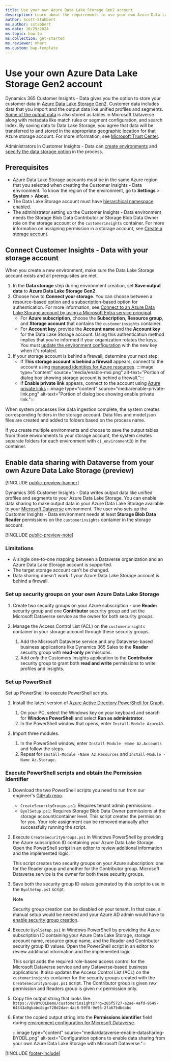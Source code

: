 ```yaml
---
title: Use your own Azure Data Lake Storage Gen2 account
description: Learn about the requirements to use your own Azure Data Lake Storage account in Customer Insights - Data.
author: Scott-Stabbert
ms.author: sstabbert
ms.date: 10/29/2024
ms.topic: how-to
ms.collection: get-started
ms.reviewer: mhart
ms.custom: bap-template
---
```


# Use your own Azure Data Lake Storage Gen2 account

Dynamics 365 Customer Insights - Data gives you the option to store your customer data in [Azure Data Lake Storage Gen2](/azure/storage/blobs/data-lake-storage-introduction). Customer data includes data that you import and the output data like unified profiles and segments. [Some of the output data](tables.md#customer-insights---data-tables-in-dataverse) is also stored as tables in Microsoft Dataverse along with metadata like match rules or segment configuration, and search index. By saving data to Data Lake Storage, you agree that data will be transferred to and stored in the appropriate geographic location for that Azure storage account. For more information, see [Microsoft Trust Center](https://www.microsoft.com/trust-center).

Administrators in Customer Insights - Data can [create environments](create-environment.md) and [specify the data storage option](create-environment.md#step-2-configure-data-storage) in the process.

## Prerequisites

- Azure Data Lake Storage accounts must be in the same Azure region that you selected when creating the Customer Insights - Data environment. To know the region of the environment, go to **Settings** > **System** > **About**.
- The Data Lake Storage account must have [hierarchical namespace enabled](/azure/storage/blobs/data-lake-storage-namespace).
- The administrator setting up the Customer Insights - Data environment needs the Storage Blob Data Contributor or Storage Blob Data Owner role on the storage account or the `customerinsights` container. For more information on assigning permission in a storage account, see [Create a storage account](/azure/storage/common/storage-account-create?toc=%2Fazure%2Fstorage%2Fblobs%2Ftoc.json&tabs=azure-portal).

## Connect Customer Insights - Data with your storage account

When you create a new environment, make sure the Data Lake Storage account exists and all prerequisites are met.

1. In the **Data storage** step during environment creation, set **Save output data** to **Azure Data Lake Storage Gen2**.
1. Choose how to **Connect your storage**. You can choose between a resource-based option and a subscription-based option for authentication. For more information, see [Connect to an Azure Data Lake Storage account by using a Microsoft Entra service principal](connect-service-principal.md).
   - For **Azure subscription**, choose the **Subscription**, **Resource group**, and **Storage account** that contains the `customerinsights` container.
   - For **Account key**, provide the **Account name** and the **Account key** for the Data Lake Storage account. Using this authentication method implies that you're informed if your organization rotates the keys. You must [update the environment configuration](manage-environments.md#edit-an-existing-environment) with the new key when it's rotated.
1. If your storage account is behind a firewall, determine your next step:
   - If **This storage account is behind a firewall** appears, connect to the account using [managed identities for Azure resources](managed-identities.md).
     :::image type="content" source="media/enable-msi.png" alt-text="Portion of dialog box showing storage account is behind a firewall.":::
   - If **Enable private link** appears, connect to the account using [Azure private links](private-link.md)
     :::image type="content" source="media/enable-private-link.png" alt-text="Portion of dialog box showing enable private link.":::

When system processes like data ingestion complete, the system creates corresponding folders in the storage account. Data files and model.json files are created and added to folders based on the process name.

If you create multiple environments and choose to save the output tables from those environments to your storage account, the system creates separate folders for each environment with `ci_environmentID` in the container.

## Enable data sharing with Dataverse from your own Azure Data Lake Storage (preview)

[!INCLUDE [public-preview-banner](includes/public-preview-banner.md)]

Dynamics 365 Customer Insights - Data writes output data like unified profiles and segments to your Azure Data Lake Storage. You can enable data sharing to make output data in your Azure Data Lake Storage available to your [Microsoft Dataverse](/powerapps/maker/data-platform/data-platform-intro) environment. The user who sets up the Customer Insights - Data environment needs at least **Storage Blob Data Reader** permissions on the `customerinsights` container in the storage account.

[!INCLUDE [public-preview-note](includes/public-preview-note.md)]

### Limitations

- A single one-to-one mapping between a Dataverse organization and an Azure Data Lake Storage account is supported.
- The target storage account can't be changed.
- Data sharing doesn't work if your Azure Data Lake Storage account is behind a firewall.

### Set up security groups on your own Azure Data Lake Storage

1. Create two security groups on your Azure subscription - one **Reader** security group and one **Contributor** security group and set the Microsoft Dataverse service as the owner for both security groups.

1. Manage the Access Control List (ACL) on the `customerinsights` container in your storage account through these security groups.
   1. Add the Microsoft Dataverse service and any Dataverse-based business applications like Dynamics 365 Sales to the **Reader** security group with **read-only** permissions.
   1. Add *only* the Customers Insights application to the **Contributor** security group to grant both **read and write** permissions to write profiles and insights.

### Set up PowerShell

Set up PowerShell to execute PowerShell scripts.

1. Install the latest version of [Azure Active Directory PowerShell for Graph](/powershell/azure/active-directory/install-adv2).
   1. On your PC, select the Windows key on your keyboard and search for **Windows PowerShell** and select **Run as administrator**.
   1. In the PowerShell window that opens, enter `Install-Module AzureAD`.

1. Import three modules.
   1. In the PowerShell window, enter `Install-Module -Name Az.Accounts` and follow the steps.
   1. Repeat for `Install-Module -Name Az.Resources` and `Install-Module -Name Az.Storage`.

### Execute PowerShell scripts and obtain the Permission Identifier

1. Download the two PowerShell scripts you need to run from our engineer's [GitHub repo](https://github.com/trin-msft/byol).
   - `CreateSecurityGroups.ps1`: Requires tenant admin permissions.
   - `ByolSetup.ps1`: Requires Storage Blob Data Owner permissions at the storage account/container level. This script creates the permission for you. Your role assignment can be removed manually after successfully running the script.

1. Execute `CreateSecurityGroups.ps1` in Windows PowerShell by providing the Azure subscription ID containing your Azure Data Lake Storage. Open the PowerShell script in an editor to review additional information and the implemented logic.

   This script creates two security groups on your Azure subscription: one for the Reader group and another for the Contributor group. Microsoft Dataverse service is the owner for both these security groups.

1. Save both the security group ID values generated by this script to use in the `ByolSetup.ps1` script.

   > [!NOTE]
   > Security group creation can be disabled on your tenant. In that case, a manual setup would be needed and your Azure AD admin would have to [enable security group creation](/azure/active-directory/enterprise-users/groups-self-service-management).

1. Execute `ByolSetup.ps1` in Windows PowerShell by providing the Azure subscription ID containing your Azure Data Lake Storage, storage account name, resource group name, and the Reader and Contributor security group ID values. Open the PowerShell script in an editor to review additional information and the implemented logic.

   This script adds the required role-based access control for the Microsoft Dataverse service and any Dataverse-based business applications. It also updates the Access Control List (ACL) on the `customerinsights` container for the security groups created with the `CreateSecurityGroups.ps1` script. The Contributor group is given *rwx* permission and Readers group is given *r-x* permission only.

1. Copy the output string that looks like: `https://DVBYODLDemo/customerinsights?rg=285f5727-a2ae-4afd-9549-64343a0gbabc&cg=720d2dae-4ac8-59f8-9e96-2fa675dbdabc`

1. Enter the copied output string into the **Permissions identifier** field during [environment configuration  for Microsoft Dataverse](create-environment.md#step-3-choose-dataverse-environment).

   :::image type="content" source="media/dataverse-enable-datasharing-BYODL.png" alt-text="Configuration options to enable data sharing from your own Azure Data Lake Storage with Microsoft Dataverse.":::

[!INCLUDE [footer-include](includes/footer-banner.md)]
